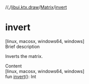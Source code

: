 //[.](../../index.md)/[libui.ktx.draw](../index.md)/[Matrix](index.md)/[invert](invert.md)



# invert  
[linux, macosx, windows64, windows]  
Brief description  


Inverts the matrix.

  
  
  
Content  
[linux, macosx, windows64, windows]  
fun [invert](invert.md)(): Int  



